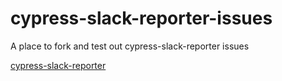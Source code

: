 # cypress-slack-reporter-issues

A place to fork and test out cypress-slack-reporter issues

[cypress-slack-reporter](https://github.com/YOU54F/cypress-slack-reporter)
